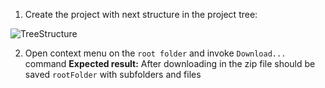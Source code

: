 1. Create the project with next structure in the project tree:

![TreeStructure](https://user-images.githubusercontent.com/1640058/39311164-d95452a0-4974-11e8-8917-be5c0a6c9920.png)

2. Open context menu on the `root folder` and invoke `Download...` command
**Expected result:** After downloading in the zip file should be saved `rootFolder` with subfolders and files